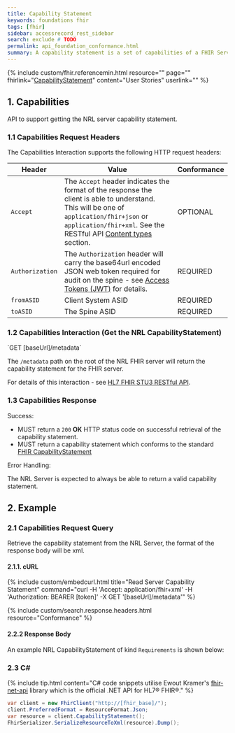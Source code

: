 ```yaml
---
title: Capability Statement
keywords: foundations fhir
tags: [fhir]
sidebar: accessrecord_rest_sidebar
search: exclude # TODO
permalink: api_foundation_conformance.html
summary: A capability statement is a set of capabilities of a FHIR Server that may be used as a statement of actual server functionality or a statement of required or desired server implementation.
---
```


{% include custom/fhir.referencemin.html resource="" page="" fhirlink="[CapabilityStatement](http://www.hl7.org/fhir/STU3/capabilitystatement.html)" content="User Stories" userlink="" %}

## 1. Capabilities

API to support getting the NRL server capability statement.

<!--Alternatively, an HTTP OPTIONS request against the root of the FHIR server will also return the conformance profile:-->

<!--<div markdown="span" class="alert alert-success" role="alert">-
`OPTIONS [baseUrl]/`
</div>-->

### 1.1 Capabilities Request Headers

The Capabilities Interaction supports the following HTTP request headers:

| Header               | Value |Conformance |
|----------------------|-------|-------|
| `Accept`      | The `Accept` header indicates the format of the response the client is able to understand. This will be one of <code class="highlighter-rouge">application/fhir+json</code> or <code class="highlighter-rouge">application/fhir+xml</code>. See the RESTful API [Content types](development_general_api_guidance.html#content-types) section. | OPTIONAL |
| `Authorization`      | The `Authorization` header will carry the base64url encoded JSON web token required for audit on the spine - see [Access Tokens (JWT)](integration_access_tokens_JWT.html) for details. |  REQUIRED |
| `fromASID`           | Client System ASID | REQUIRED |
| `toASID`             | The Spine ASID | REQUIRED |

<!--
| Header               | Value |Conformance |
|----------------------|-------|-------|
| `Accept`      | The `Accept` header indicates the format of the response the client is able to understand, this will be one of the following <code class="highlighter-rouge">application/fhir+json</code> or <code class="highlighter-rouge">application/fhir+xml</code>. See the RESTful API [Content types](development_general_api_guidance.html#content-types) section. | OPTIONAL |
| `Authorization`      | The `Authorization` header will carry the base64url encoded JSON web token required for audit on the spine - see [Cross Organisation Audit and Provenance](integration_cross_organisation_audit_and_provenance.html) for details. | REQUIRED |
| `Ssp-TraceID`        | Client System TraceID (i.e. GUID/UUID). This is a unique ID that the client system should provide. It can be used to identify specific requests when troubleshooting issues with API calls. All calls into the service should have a unique TraceID so they can be uniquely identified later if required. | REQUIRED |
| `Ssp-From`           | Client System ASID | REQUIRED |
| `Ssp-To`             | The Spine ASID | REQUIRED |
| `Ssp-InteractionID`  | `urn:nhs:names:services:nrls:fhir:rest:read:metadata`| REQUIRED |
| `Ssp-Version`  | `1` | REQUIRED |

Note: The Ssp-Version defaults to 1 if not supplied (this is currently the only version of the API). This indicates the major version of the interaction, so when new major releases of this specification are released (for example releases with breaking changes), implementors will need to specify the correct version in this header.
-->

### 1.2 Capabilities Interaction (Get the NRL CapabilityStatement)

<div markdown="span" class="alert alert-success" role="alert">
`GET [baseUrl]/metadata`
</div>

The `/metadata` path on the root of the NRL FHIR server will return the capability statement for the FHIR server.

For details of this interaction - see [HL7 FHIR STU3 RESTful API](https://www.hl7.org/fhir/STU3/http.html#capabilities).

<!--All requests MUST contain a valid <code class="highlighter-rouge">Authorization</code> header and MAY contain an <code class="highlighter-rouge">Accept</code> header with at least one of the following: <code class="highlighter-rouge">application/fhir+json</code> or <code class="highlighter-rouge">application/fhir+xml</code>.-->

### 1.3 Capabilities Response

Success:

<ul>
  <li>MUST return a <code class="highlighter-rouge">200</code> <strong>OK</strong> HTTP status code on successful retrieval of the capability statement.</li>
  <li>MUST return a capability statement which conforms to the standard <a href="http://hl7.org/fhir/STU3/capabilitystatement.html">FHIR CapabilityStatement</a>
</li>
</ul>

Error Handling:

<p>The NRL Server is expected to always be able to return a valid capability statement.</p>

## 2. Example

### 2.1 Capabilities Request Query

Retrieve the capability statement from the NRL Server, the format of the response body will be xml. 

#### 2.1.1. cURL

{% include custom/embedcurl.html title="Read Server Capability Statement" command="curl -H 'Accept: application/fhir+xml' -H 'Authorization: BEARER [token]' -X GET '[baseUrl]/metadata'" %}

{% include custom/search.response.headers.html resource="Conformance"  %}

<h4 id="32-response-headers">2.2.2 Response Body</h4>

<!--### 2.2.2 Response Body ###-->

<p>An example NRL CapabilityStatement of kind <code class="highlighter-rouge">Requirements</code> is shown below:</p>

<script src="https://gist.github.com/swk003/2961c7f768ff4ddc44c483fb6ac80833.js"></script>

<!--<script src="https://gist.github.com/IOPS-DEV/873579911893ce480f15393917812587.js"></script>-->

### 2.3 C#

{% include tip.html content="C# code snippets utilise Ewout Kramer's [fhir-net-api](https://github.com/ewoutkramer/fhir-net-api) library which is the official .NET API for HL7&reg; FHIR&reg;." %}

```csharp
var client = new FhirClient("http://[fhir_base]/");
client.PreferredFormat = ResourceFormat.Json;
var resource = client.CapabilityStatement();
FhirSerializer.SerializeResourceToXml(resource).Dump();
```
